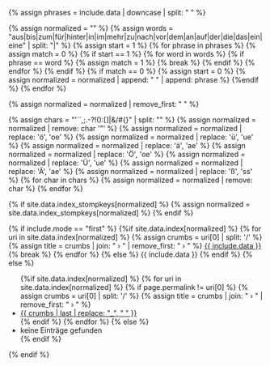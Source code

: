 {% assign phrases = include.data | downcase | split: " " %}

{% assign normalized = "" %}
{% assign words = "aus|bis|zum|für|hinter|in|im|mehr|zu|nach|vor|dem|an|auf|der|die|das|ein|eine" | split: "|" %}
{% assign start = 1 %}
{% for phrase in phrases %}
    {% assign match = 0 %}
    {% if start == 1 %}
        {% for word in words %}
            {% if phrase == word %}
                {% assign match = 1 %}
                {% break %}
            {% endif %} 
        {% endfor %}
    {% endif %}
    {% if match == 0 %}
        {% assign start = 0 %}
        {% assign normalized =  normalized | append: " " | append: phrase %}
    {%endif %}
{% endfor %}

{% assign normalized = normalized | remove_first: " " %}

{% assign chars = "'`´,;.-?!():[]|&/#{}" | split: "" %}
{% assign normalized = normalized | remove: char '"' %}
{% assign normalized = normalized | replace: 'ö', 'oe' %}
{% assign normalized = normalized | replace: 'ü', 'ue' %}
{% assign normalized = normalized | replace: 'ä', 'ae' %}
{% assign normalized = normalized | replace: 'Ö', 'oe' %}
{% assign normalized = normalized | replace: 'Ü', 'ue' %}
{% assign normalized = normalized | replace: 'Ä', 'ae' %}
{% assign normalized = normalized | replace: 'ß', 'ss' %}
{% for char in chars %}
    {% assign normalized = normalized | remove: char %}
{% endfor %}

{% if site.data.index_stompkeys[normalized] %}
    {% assign normalized = site.data.index_stompkeys[normalized] %}
{% endif %}

{% if include.mode == "first" %}
    {%if site.data.index[normalized] %}
        {% for uri in site.data.index[normalized] %}
            {% assign crumbs = uri[0] | split: '/' %}
            {% assign title = crumbs | join: " › " | remove_first: " › " %}
            <a title="{{ title }}" href="{{ uri[0] }}">{{ include.data }}</a>
            {% break %}
        {% endfor %}
    {% else %}
        {{ include.data }}
    {% endif %}
{% else %}
    <ul data-lookup="{{ normalized }}">
    {%if site.data.index[normalized] %}
        {% for uri in site.data.index[normalized] %}
            {% if page.permalink != uri[0] %}
                {% assign crumbs = uri[0] | split: '/' %}
                {% assign title = crumbs | join: " › " | remove_first: " › " %}
                <li><a title="{{ title }}" href="{{ uri[0] }}">{{ crumbs | last | replace: "_", " " }}</a></li>
            {% endif %}
        {% endfor %}
    {% else %}
        <li>keine Einträge gefunden</li>
    {% endif %}
    </ul>
{% endif %}